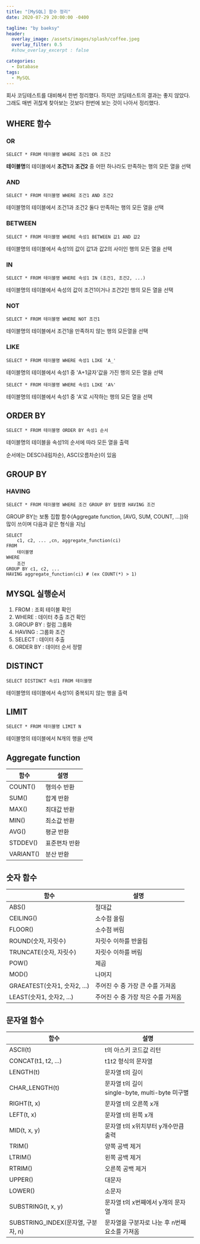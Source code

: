 ```yaml
---
title: "[MySQL] 함수 정리"
date: 2020-07-29 20:00:00 -0400

tagline: "by baeksy"
header:
  overlay_image: /assets/images/splash/coffee.jpeg
  overlay_filter: 0.5
  #show_overlay_excerpt : false

categories: 
  - Database
tags: 
  - MySQL
---
```

회사 코딩테스트를 대비해서 한번 정리했다. 하지만 코딩테스트의 결과는 좋지 않았다. 그래도 매번 귀찮게 찾아보는 것보다 한번에 보는 것이 나아서 정리했다.

## WHERE 함수

### OR

```shell
SELECT * FROM 테이블명 WHERE 조건1 OR 조건2
```

**테이블명**의 테이블에서 **조건1**과 **조건2** 중 어떤 하나라도 만족하는 행의 모든 열을 선택

### AND

```shell
SELECT * FROM 테이블명 WHERE 조건1 AND 조건2
```

테이블명의 테이블에서 조건1과 조건2 둘다 만족하는 행의 모든 열을 선택

### BETWEEN

```shell
SELECT * FROM 테이블명 WHERE 속성1 BETWEEN 값1 AND 값2
```

테이블명의 테이블에서 속성1의 값이 값1과 값2의 사이인 행의 모든 열을 선택

### IN

```shell
SELECT * FROM 테이블명 WHERE 속성1 IN (조건1, 조건2, ...)
```

테이블명의 테이블에서 속성의 값이 조건1이거나 조건2인 행의 모든 열을 선택

### NOT

```shell
SELECT * FROM 테이블명 WHERE NOT 조건1
```

테이블명의 테이블에서 조건1을 만족하지 않는 행의 모든열을 선택

### LIKE

```shell
SELECT * FROM 테이블명 WHERE 속성1 LIKE 'A_'
```

테이블명의 테이블에서 속성1 중 'A+1글자'값을 가진 행의 모든 열을 선택

```shell
SELECT * FROM 테이블명 WHERE 속성1 LIKE 'A%'
```

테이블명의 테이블에서 속성1 중 'A'로 시작하는 행의 모든 열을 선택



## ORDER BY

```shell
SELECT * FROM 테이블명 ORDER BY 속성1 순서
```

테이블명의 테이블을 속성1의 순서에 따라 모든 열을 출력

순서에는 DESC(내림차순), ASC(오름차순)이 있음



## GROUP BY

### HAVING

```shell
SELECT * FROM 테이블명 WHERE 조건 GROUP BY 컬럼명 HAVING 조건
```

GROUP BY는 보통 집합 함수(Aggregate function, [AVG, SUM, COUNT, ...])와 많이 쓰이며 다음과 같은 형식을 지님

```shell
SELECT
	c1, c2, ... ,cn, aggregate_function(ci)
FROM
	테이블명
WHERE
	조건
GROUP BY c1, c2, ...
HAVING aggregate_function(ci) # (ex COUNT(*) > 1)
```



## MYSQL 실행순서

1. FROM : 조회 테이블 확인
2. WHERE : 데이터 추출 조건 확인
3. GROUP BY : 컬럼 그룹화
4. HAVING : 그룹화 조건
5. SELECT : 데이터 추출
6. ORDER BY : 데이터 순서 정렬



## DISTINCT

```shell
SELECT DISTINCT 속성1 FROM 테이블명
```

테이블명의 테이블에서 속성1이 중복되지 않는 행을 출력



## LIMIT

```shell
SELECT * FROM 테이블명 LIMIT N
```

테이블명의 테이블에서 N개의 행을 선택



## Aggregate function

| 함수      | 설명          |
| --------- | ------------- |
| COUNT()   | 행의수 반환   |
| SUM()     | 합계 반환     |
| MAX()     | 최대값 반환   |
| MIN()     | 최소값 반환   |
| AVG()     | 평균 반환     |
| STDDEV()  | 표준편차 반환 |
| VARIANT() | 분산 반환     |



## 숫자 함수

| 함수                         | 설명                               |
| ---------------------------- | ---------------------------------- |
| ABS()                        | 절대값                             |
| CEILING()                    | 소수점 올림                        |
| FLOOR()                      | 소수점 버림                        |
| ROUND(숫자, 자릿수)          | 자릿수 이하를 반올림               |
| TRUNCATE(숫자, 자릿수)       | 자릿수 이하를 버림                 |
| POW()                        | 제곱                               |
| MOD()                        | 나머지                             |
| GRAEATEST(숫자1, 숫자2, ...) | 주어진 수 중 가장 큰 수를 가져옴   |
| LEAST(숫자1, 숫자2, ...)     | 주어진 수 중 가장 작은 수를 가져옴 |

## 문자열 함수

| 함수                               | 설명                                                |
| ---------------------------------- | --------------------------------------------------- |
| ASCII(t)                           | t의 아스키 코드값 리턴                              |
| CONCAT(t1, t2, ...)                | t1t2 형식의 문자열                                  |
| LENGTH(t)                          | 문자열 t의 길이                                     |
| CHAR_LENGTH(t)                     | 문자열 t의 길이<br />single-byte, multi-byte 미구별 |
| RIGHT(t, x)                        | 문자열 t의 오른쪽 x개                               |
| LEFT(t, x)                         | 문자열 t의 왼쪽 x개                                 |
| MID(t, x, y)                       | 문자열 t의 x위치부터 y개수만큼 출력                 |
| TRIM()                             | 양쪽 공백 제거                                      |
| LTRIM()                            | 왼쪽 공백 제거                                      |
| RTRIM()                            | 오른쪽 공백 제거                                    |
| UPPER()                            | 대문자                                              |
| LOWER()                            | 소문자                                              |
| SUBSTRING(t, x, y)                 | 문자열 t의 x번째에서 y개의 문자열                   |
| SUBSTRING_INDEX(문자열, 구분자, n) | 문자열을 구분자로 나눈 후 n번째 요소를 가져옴       |

